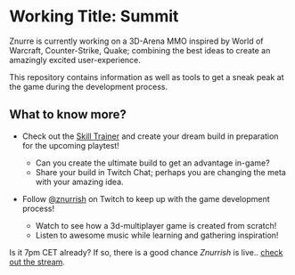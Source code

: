 # Working Title: Summit

Znurre is currently working on a 3D-Arena MMO inspired by World of Warcraft,
Counter-Strike, Quake; combining the best ideas to create an amazingly excited
user-experience.

This repository contains information as well as tools to get a sneak peak at the
game during the development process.

## What to know more?

- Check out the [Skill Trainer](https://znurre.github.io/summit-trainer) and
  create your dream build in preparation for the upcoming playtest!
    - Can you create the ultimate build to get an advantage in-game?
    - Share your build in Twitch Chat; perhaps you are changing the meta with
      your amazing idea.

- Follow [@znurrish](https://twitch.tv/znurrish) on Twitch to keep up with the
  game development process!
    - Watch to see how a 3d-multiplayer game is created from scratch!
    - Listen to awesome music while learning and gathering inspiration!

Is it 7pm CET already? If so, there is a good chance _Znurrish_ is live..
[check out the stream](https://twitch.tv/znurrish).
